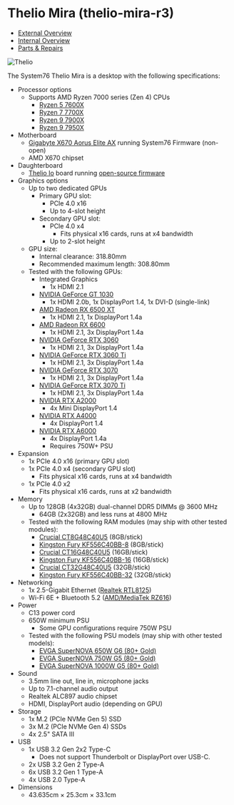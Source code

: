 # Thelio Mira (thelio-mira-r3)

- [External Overview](./external-overview.md)
- [Internal Overview](./internal-overview.md)
- [Parts & Repairs](./repairs.md)

![Thelio](./img/thelio-mira-r3.webp)

The System76 Thelio Mira is a desktop with the following specifications:

- Processor options
    - Supports AMD Ryzen 7000 series (Zen 4) CPUs
        - [Ryzen 5 7600X](https://www.amd.com/en/products/cpu/amd-ryzen-5-7600x#product-specs)
        - [Ryzen 7 7700X](https://www.amd.com/en/products/cpu/amd-ryzen-7-7700x#product-specs)
        - [Ryzen 9 7900X](https://www.amd.com/en/products/cpu/amd-ryzen-9-7900x#product-specs)
        - [Ryzen 9 7950X](https://www.amd.com/en/products/cpu/amd-ryzen-9-7950x#product-specs)
- Motherboard
    - [Gigabyte X670 Aorus Elite AX](https://www.gigabyte.com/Motherboard/X670-AORUS-ELITE-AX-rev-11/sp) running System76 Firmware (non-open)
    - AMD X670 chipset
- Daughterboard
    - [Thelio Io](https://github.com/system76/thelio-io) board running [open-source firmware](https://github.com/system76/thelio-io-firmware)
- Graphics options
    - Up to two dedicated GPUs
        - Primary GPU slot:
            - PCIe 4.0 x16
            - Up to 4-slot height
        - Secondary GPU slot:
            - PCIe 4.0 x4
                - Fits physical x16 cards, runs at x4 bandwidth
            - Up to 2-slot height
    - GPU size:
        - Internal clearance: 318.80mm
        - Recommended maximum length: 308.80mm
    - Tested with the following GPUs:
        - Integrated Graphics
            - 1x HDMI 2.1
        - [NVIDIA GeForce GT 1030](https://www.nvidia.com/en-us/geforce/graphics-cards/gt-1030/specifications/)
            - 1x HDMI 2.0b, 1x DisplayPort 1.4, 1x DVI-D (single-link)
        - [AMD Radeon RX 6500 XT](https://www.amd.com/en/products/graphics/amd-radeon-rx-6500-xt#product-specs)
            - 1x HDMI 2.1, 1x DisplayPort 1.4a
        - [AMD Radeon RX 6600](https://www.amd.com/en/products/graphics/amd-radeon-rx-6600#product-specs)
            - 1x HDMI 2.1, 3x DisplayPort 1.4a
        - [NVIDIA GeForce RTX 3060](https://www.nvidia.com/en-us/geforce/graphics-cards/30-series/rtx-3060-3060ti/#specs)
            - 1x HDMI 2.1, 3x DisplayPort 1.4a
        - [NVIDIA GeForce RTX 3060 Ti](https://www.nvidia.com/en-us/geforce/graphics-cards/30-series/rtx-3060-3060ti/#specs)
            - 1x HDMI 2.1, 3x DisplayPort 1.4a
        - [NVIDIA GeForce RTX 3070](https://www.nvidia.com/en-us/geforce/graphics-cards/30-series/rtx-3070-3070ti/#specs)
            - 1x HDMI 2.1, 3x DisplayPort 1.4a
        - [NVIDIA GeForce RTX 3070 Ti](https://www.nvidia.com/en-us/geforce/graphics-cards/30-series/rtx-3070-3070ti/#specs)
            - 1x HDMI 2.1, 3x DisplayPort 1.4a
        - [NVIDIA RTX A2000](https://www.nvidia.com/en-us/design-visualization/rtx-a2000/#specifications)
            - 4x Mini DisplayPort 1.4
        - [NVIDIA RTX A4000](https://www.nvidia.com/en-us/design-visualization/rtx-a4000/#specifications)
            - 4x DisplayPort 1.4
        - [NVIDIA RTX A6000](https://www.nvidia.com/en-us/design-visualization/rtx-a6000/#specifications)
            - 4x DisplayPort 1.4a
            - Requires 750W+ PSU
- Expansion
    - 1x PCIe 4.0 x16 (primary GPU slot)
    - 1x PCIe 4.0 x4 (secondary GPU slot)
        - Fits physical x16 cards, runs at x4 bandwidth
    - 1x PCIe 4.0 x2
        - Fits physical x16 cards, runs at x2 bandwidth
- Memory
    - Up to 128GB (4x32GB) dual-channel DDR5 DIMMs @ 3600 MHz
        - 64GB (2x32GB) and less runs at 4800 MHz
    - Tested with the following RAM modules (may ship with other tested modules):
        - [Crucial CT8G48C40U5](https://www.crucial.com/memory/ddr5/ct8g48c40u5#spec) (8GB/stick)
        - [Kingston Fury KF556C40BB-8](https://www.kingston.com/datasheets/KF556C40BB-8.pdf) (8GB/stick)
        - [Crucial CT16G48C40U5](https://www.crucial.com/memory/ddr5/ct16g48c40u5#spec) (16GB/stick)
        - [Kingston Fury KF556C40BB-16](https://www.kingston.com/datasheets/KF556C40BB-16.pdf) (16GB/stick)
        - [Crucial CT32G48C40U5](https://www.crucial.com/memory/ddr5/ct32g48c40u5#spec) (32GB/stick)
        - [Kingston Fury KF556C40BB-32](https://www.kingston.com/datasheets/KF556C40BB-32.pdf) (32GB/stick)
- Networking
    - 1x 2.5-Gigabit Ethernet ([Realtek RTL8125](https://www.realtek.com/en/products/communications-network-ics/item/rtl8125bg-s-cg))
    - Wi-Fi 6E + Bluetooth 5.2 ([AMD/MediaTek RZ616](https://www.amd.com/en/press-releases/2021-11-18-amd-and-mediatek-develop-amd-rz600-series-wi-fi-6e-modules-to-enhance))
- Power
    - C13 power cord
    - 650W minimum PSU
        - Some GPU configurations require 750W PSU
    - Tested with the following PSU models (may ship with other tested models):
        - [EVGA SuperNOVA 650W G6 (80+ Gold)](https://www.evga.com/products/product.aspx?pn=220-G6-0650-X1)
        - [EVGA SuperNOVA 750W G5 (80+ Gold)](https://www.evga.com/products/product.aspx?pn=220-G5-0750-X1)
        - [EVGA SuperNOVA 1000W G5 (80+ Gold)](https://www.evga.com/products/product.aspx?pn=220-G5-1000-X1)
- Sound
    - 3.5mm line out, line in, microphone jacks
    - Up to 7.1-channel audio output
    - Realtek ALC897 audio chipset
    - HDMI, DisplayPort audio (depending on GPU)
- Storage
    - 1x M.2 (PCIe NVMe Gen 5) SSD
    - 3x M.2 (PCIe NVMe Gen 4) SSDs
    - 4x 2.5" SATA III
- USB
    - 1x USB 3.2 Gen 2x2 Type-C
        - Does not support Thunderbolt or DisplayPort over USB-C.
    - 2x USB 3.2 Gen 2 Type-A
    - 6x USB 3.2 Gen 1 Type-A
    - 4x USB 2.0 Type-A
- Dimensions
    - 43.635cm × 25.3cm × 33.1cm
